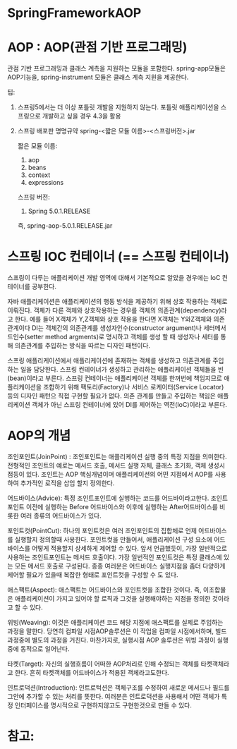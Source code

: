 # SpringFrameworkAOP

# AOP : AOP(관점 기반 프로그래밍)
관점 기반 프로그래밍과 클래스 계측을 지원하는 모듈을 포함한다. spring-app모듈은 AOP기능을, spring-instrument 모듈은 클래스 계측 지원을 제공한다.

팁: 
1. 스프링5에서는 더 이상 포틀릿 개발을 지원하지 않는다. 포틀릿 애플리케이션을 스프링으로 개발하고 싶을 경우 4.3을 활용
2. 스프링 배포판 명명규약
   spring-<짧은 모듈 이름>-<스프링버전>.jar
   
   짧은 모듈 이름:
   1) aop
   2) beans
   3) context
   4) expressions
   
   스프링 버전:
   1) Spring 5.0.1.RELEASE
   
   즉, spring-aop-5.0.1.RELEASE.jar
   
   
# 스프링 IOC 컨테이너 (== 스프링 컨테이너)

스프링이 다루는 애플리케이션 개발 영역에 대해서 기본적으로 알았을 경우에는 IoC 컨테이너를 공부한다.

자바 애플리케이션은 애플리케이션의 행동 방식을 제공하기 위해 상호 작용하는 객체로 이뤄진다. 객체가 다른 객체와 상호작용하는 경우를 객체의 의존관계(dependency)라고 한다. 예를 들어 X객체가 Y,Z객체와 상호 작용을 한다면 X객체는 Y와Z객체와 의존관계이다 DI는 객체간의 의존관계를 생성자인수(constructor argument)나 세터메서드인수(setter method argments)로 명시하고 객체를 생성 할 때 생성자나 세터를 통해 의존관계를 주입하는 방식을 따르는 디자인 패턴이다.

스프링 애플리케이션에서 애플리케이션에 존재하는 객체를 생성하고 의존관계를 주입하는 일을 담당한다. 스프링 컨테이너가 생성하고 관리하는 애플리케이션 객체들을 빈(bean)이라고 부른다.
스프링 컨테이너는 애플리케이션 객체를 한꺼번에 책임지므로 애플리케이션을 조합하기 위해 팩토리(Factory)나 서비스 로케이터(Service Locator) 등의 디자인 패턴으 직접 구현할 필요가 없다. 
의존 관계를 만들고 주입하는 책임은 애플리케이션 객체가 아닌 스프링 컨테이너에 있어 DI를 제어하는 역전(IoC)이라고 부른다.

# AOP의 개념

조인포인트(JoinPoint) :
조인포인트는 애플리케이션 실행 중의 특정 지점을 의미한다. 전형적인 조인트의 예로는 메서드 호출, 메서드 실행 자체, 클래스 초기화, 객체 생성시점등이 있다. 조인트는 AOP 핵심개념이며 애플리케이션의 어떤 지점에서 AOP를 사용하여 추가적인 로직을 삽입 할지 정의한다.

어드바이스(Advice):
특정 조인트포인트에 실행하는 코드를 어드바이라고한다. 조인트포인트 이전에 실행하는 Before 어드바이스와 이후에 실행하는 After어드바이스를 비롯한 여러 종류의 어드바이스가 있다.

포인트컷(PointCut):
하나의 포인트컷은 여러 조인포인트의 집합체로 언제 어드바이스를 실행할지 정의할때 사용한다. 포인트컷을 만들어서, 애플리케이션 구성 요소에 어드바이스를 어떻게 적용할지 상세하게 제어할 수 있다. 앞서 언급했듯이, 가장 일반적으로 사용하는 조인트포인트는 메서드 호출이다. 가장 일번적인 포인트컷은 특정 클래스에 있는 모든 메서드 호출로 구성된다. 종종 여러분은 어드바이스 실행지점을 좀더 다양하게 제어할 필요가 있을때 복잡한 형태로 포인트컷을 구성할 수 도 있다. 

애스팩트(Aspect): 
애스팩트는 어드바이스와 포인트컷을 조합한 것이다. 즉, 이조합물은 애플리케이션이 가지고 있어야 할 로직과 그것을 실행해야하는 지점을 정의한 것이라고 할 수 있다.

위빙(Weaving):
이것은 애플리케이션 코드 해당 지점에 애스팩트를 실제로 주입하는 과정을 말한다. 당연히 컴파일 시점AOP솔루션은 이 작업을 컴파일 시점에서하며, 빌드과정중에 별도의 과정을 거친다. 마찬가지로, 실행시점 AOP 솔루션은 위빙 과정이 실행중에 동적으로 일어난다.

타켓(Target):
자신의 실행흐름이 어떠한 AOP처리로 인해 수정되는 객체를 타켓객체라고 한다. 흔히 타켓객체를 어드바이스가 적용된 객체라고도한다.

인트로덕션(Introduction):
인트로턱션은 객체구조를 수정하여 새로운 메서드나 필드를 그안에 추가할 수 있는 처리를 뜻한다. 여러분은 인트로덕션을 사용해서 어떤 객체가 특정 인터페이스를 명시적으로 구현하지않고도 구현한것으로 만들 수 있다.




# 참고:

